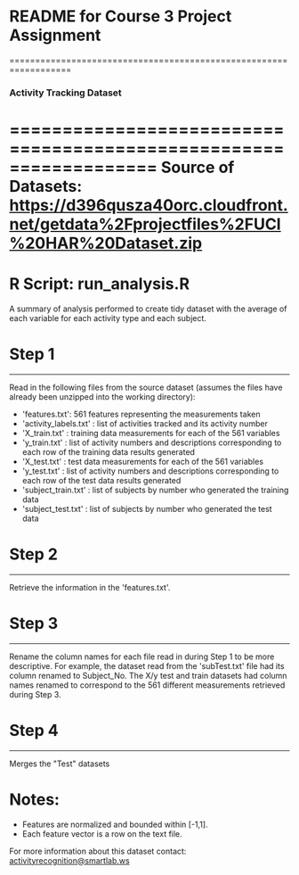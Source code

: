 # README for Course 3 Project Assignment

==================================================================
### Activity Tracking Dataset
==================================================================
Source of Datasets:   https://d396qusza40orc.cloudfront.net/getdata%2Fprojectfiles%2FUCI%20HAR%20Dataset.zip
==================================================================
R Script:   run_analysis.R
=========================================

A summary of analysis performed to create tidy dataset with the average of each variable for each activity type and each subject.

# Step 1
------
Read in the following files from the source dataset (assumes the files have already been unzipped into the working directory):
   - 'features.txt': 561 features representing the measurements taken     
   - 'activity_labels.txt' : list of activities tracked and its activity number
   - 'X_train.txt' : training data measurements for each of the 561 variables
   - 'y_train.txt' : list of activity numbers and descriptions corresponding to each row of the training data results generated 
   - 'X_test.txt' : test data measurements for each of the 561 variables
   - 'y_test.txt' : list of activity numbers and descriptions corresponding to each row of the test data results generated 
   - 'subject_train.txt' : list of subjects by number who generated the training data
   - 'subject_test.txt' : list of subjects by number who generated the test data

# Step 2
------
Retrieve the information in the 'features.txt'.  

# Step 3
------
Rename the column names for each file read in during Step 1 to be more descriptive.  For example, the dataset read from the 'subTest.txt' file had its column renamed to Subject_No.  The X/y test and train datasets had column names renamed to correspond to the 561 different measurements retrieved during Step 3.

# Step 4
------
Merges the "Test" datasets 
  

Notes: 
======
- Features are normalized and bounded within [-1,1].
- Each feature vector is a row on the text file.

For more information about this dataset contact: activityrecognition@smartlab.ws

